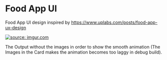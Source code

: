 # Food App UI
Food App UI design inspired by https://www.uplabs.com/posts/food-app-ux-design
 
<a href="https://imgur.com/1KoQOaZ"><img src="https://i.imgur.com/1KoQOaZ.gif" title="source: imgur.com" /></a>
 
The Output without the images in order to show the smooth animation (The Images in the Card makes the animation becomes too laggy in debug build).
